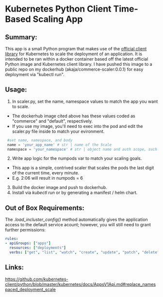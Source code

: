 # Kubernetes Python Client Time-Based Scaling App

## Summary: 
This app is a small Python program that makes use of the [official client library](https://github.com/kubernetes-client/python) for Kubernetes to scale the deployment of 
an application. It is intended to be ran within a docker container based off the latest official Python image and Kubernetes 
client library. I have pushed this image to a public repo on my dockerhub (akaja/commerce-scaler:0.0.1) for easy deployment 
via "kubectl run".

## Usage:
1. In scaler.py, set the name, namespace values to match the app you want to scale.
* The dockerhub image cited above has these values coded as "commerce" and "default", respectively.
* If you use my image, you'll need to exec into the pod and edit the scaler.py file inside to match your evironment.

```python
 #set name, namespace, and body
 name = 'your_app_name' # str | name of the Scale
 namespace = 'your_namespace' # str | object name and auth scope, such as for teams and projects
```
2. Write app logic for the numpods var to match your scaling goals.
* This app is a simple, contrived scaler that scales the pods the last digit of the current time, every minute.
* E.g. 2:06 will result in numpods = 6
3. Build the docker image and push to dockerhub.
4. Install via _kubectl run_ or by generating a manifest / helm chart.

## Out of Box Requirements:
The _.load_incluster_config()_ method automatically gives the application access to the default service acount; however, you will still need to grant further permissions:
```yaml
rules:
- apiGroups: ["apps"]
  resources: ["deployments"]
  verbs: ["get", "list", "watch", "create", "update", "patch", "delete"]
```
## Links:
https://github.com/kubernetes-client/python/blob/master/kubernetes/docs/AppsV1Api.md#replace_namespaced_deployment_scale
